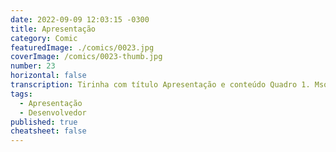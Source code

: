 ```yaml
---
date: 2022-09-09 12:03:15 -0300
title: Apresentação
category: Comic
featuredImage: ./comics/0023.jpg
coverImage: /comics/0023-thumb.jpg
number: 23
horizontal: false
transcription: Tirinha com título Apresentação e conteúdo Quadro 1. Msone fala "Olá! Quem é você?" Johny fala "Sou o criador dessas tirinhas". Quadro 2. Msone fala "Isso faz de você... meu pai ou nosso deus?". Quadro 3. Johny fala "Isso faz de mim um desenvolvedor curioso e com tempo de sobra".
tags:
  - Apresentação
  - Desenvolvedor
published: true
cheatsheet: false
---
```

